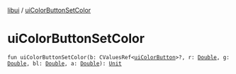 [libui](index.md) / [uiColorButtonSetColor](./ui-color-button-set-color.md)

# uiColorButtonSetColor

`fun uiColorButtonSetColor(b: CValuesRef<`[`uiColorButton`](ui-color-button.md)`>?, r: `[`Double`](https://kotlinlang.org/api/latest/jvm/stdlib/kotlin/-double/index.html)`, g: `[`Double`](https://kotlinlang.org/api/latest/jvm/stdlib/kotlin/-double/index.html)`, bl: `[`Double`](https://kotlinlang.org/api/latest/jvm/stdlib/kotlin/-double/index.html)`, a: `[`Double`](https://kotlinlang.org/api/latest/jvm/stdlib/kotlin/-double/index.html)`): `[`Unit`](https://kotlinlang.org/api/latest/jvm/stdlib/kotlin/-unit/index.html)